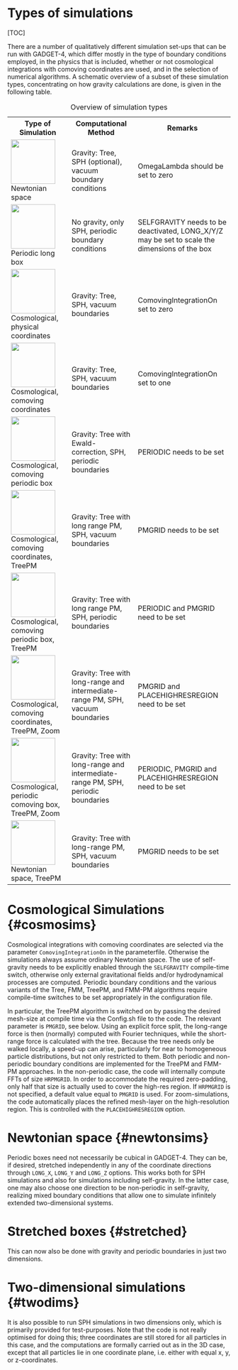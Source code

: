 
Types of simulations
====================

[TOC]

There are a number of qualitatively different simulation set-ups that
can be run with GADGET-4, which differ mostly in the type of boundary
conditions employed, in the physics that is included, whether or not
cosmological integrations with comoving coordinates are used, and in
the selection of numerical algorithms. A schematic overview of a
subset of these simulation types, concentrating on how gravity
calculations are done, is given in the following table.


<table>
<caption id="multi_row">Overview of simulation types</caption>
<tr><th>Type of Simulation  <th>Computational Method     <th>Remarks

<tr><td> <img src="../../documentation/img/type1.png" width="100">  Newtonian space
    <td> Gravity: Tree, SPH (optional), vacuum boundary conditions
	<td> OmegaLambda should be set to zero

<tr><td> <img src="../../documentation/img/type2.png" width="100">  Periodic long box 
    <td> No gravity, only SPH, periodic boundary conditions
	<td> SELFGRAVITY needs to be deactivated,  LONG_X/Y/Z may be
 set to scale the dimensions of the box 

<tr><td> <img src="../../documentation/img/type3.png" width="100">  Cosmological, physical coordinates
    <td> Gravity: Tree, SPH, vacuum boundaries
	<td> ComovingIntegrationOn set to zero

<tr><td> <img src="../../documentation/img/type4.png" width="100">  Cosmological, comoving coordinates
    <td> Gravity: Tree, SPH, vacuum boundaries
	<td> ComovingIntegrationOn set to one

<tr><td> <img src="../../documentation/img/type5.png" width="100">  Cosmological, comoving periodic box
    <td> Gravity: Tree with Ewald-correction, SPH, periodic boundaries
	<td> PERIODIC needs to be set

<tr><td> <img src="../../documentation/img/type6.png" width="100">  Cosmological, comoving coordinates, TreePM
    <td> Gravity: Tree with long range PM, SPH, vacuum boundaries
	<td> PMGRID needs to be set

<tr><td> <img src="../../documentation/img/type7.png" width="100">  Cosmological, comoving periodic box, TreePM
    <td> Gravity: Tree with long range PM, SPH, periodic boundaries
	<td> PERIODIC and PMGRID need to be set

<tr><td> <img src="../../documentation/img/type8.png" width="100">  Cosmological, comoving coordinates, TreePM, Zoom
    <td> Gravity: Tree with long-range and intermediate-range PM, SPH, vacuum boundaries
	<td> PMGRID and PLACEHIGHRESREGION need to be set

<tr><td> <img src="../../documentation/img/type9.png" width="100">  Cosmological, periodic comoving box, TreePM, Zoom
    <td> Gravity: Tree with long-range and intermediate-range PM, SPH, periodic boundaries
	<td> PERIODIC, PMGRID and PLACEHIGHRESREGION need to be set

<tr><td> <img src="../../documentation/img/type10.png" width="100"> Newtonian space, TreePM
    <td> Gravity: Tree with long-range PM, SPH, vacuum boundaries
	<td> PMGRID needs to be set

</table>



Cosmological Simulations                     {#cosmosims}
========================

Cosmological integrations with comoving coordinates are selected via
the parameter `ComovingIntegrationOn` in the parameterfile. Otherwise
the simulations always assume ordinary Newtonian space. The use of
self-gravity needs to be explicitly enabled through the `SELFGRAVITY`
compile-time switch, otherwise only external gravitational fields
and/or hydrodynamical processes are computed.  Periodic boundary
conditions and the various variants of the Tree, FMM, TreePM, and
FMM-PM algorithms require compile-time switches to be set
appropriately in the configuration file.

In particular, the TreePM algorithm is switched on by passing the
desired mesh-size at compile time via the Config.sh file to the
code. The relevant parameter is `PMGRID`, see below. Using an explicit
force split, the long-range force is then (normally) computed with
Fourier techniques, while the short-range force is calculated with the
tree. Because the tree needs only be walked locally, a speed-up can
arise, particularly for near to homogeneous particle distributions,
but not only restricted to them. Both periodic and non-periodic
boundary conditions are implemented for the TreePM and FMM-PM
approaches. In the non-periodic case, the code will internally compute
FFTs of size `HRPMGRID`. In order to accommodate the required
zero-padding, only half that size is actually used to cover the
high-res region. If `HRPMGRID` is not specified, a default value equal
to `PMGRID` is used.  For zoom-simulations, the code automatically
places the refined mesh-layer on the high-resolution region. This is
controlled with the `PLACEHIGHRESREGION` option.


Newtonian space                              {#newtonsims}
===============


Periodic boxes need not necessarily be cubical in GADGET-4. They can
be, if desired, stretched independently in any of the coordinate
directions through `LONG_X`, `LONG_Y` and `LONG_Z` options. This works
both for SPH simulations and also for simulations including
self-gravity. In the latter case, one may also choose one direction to
be non-periodic in self-gravity, realizing mixed boundary conditions
that allow one to simulate infinitely extended two-dimensional
systems.


Stretched boxes                               {#stretched}
===============

This can now also be done with gravity and periodic boundaries in just
two dimensions.


Two-dimensional simulations                   {#twodims}
===========================

It is also possible to run SPH simulations in two dimensions only,
which is primarily provided for test-purposes. Note that the code is
not really optimised for doing this; three coordinates are still
stored for all particles in this case, and the computations are
formally carried out as in the 3D case, except that all particles lie
in one coordinate plane, i.e. either with equal x, y, or
z-coordinates.
